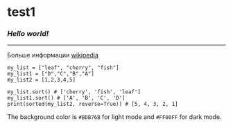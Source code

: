 # test1
### ***Hello world!***
---
Больше информации [wikipedia ](https://i.pinimg.com/originals/5b/6e/ca/5b6eca63605bea0eeb48db43f77fa0ce.jpg)
```
my_list = ["leaf", "cherry", "fish"]
my_list1 = ["D","C","B","A"]
my_list2 = [1,2,3,4,5]

my_list.sort() # ['cherry', 'fish', 'leaf']
my_list1.sort() # ['A', 'B', 'C', 'D']
print(sorted(my_list2, reverse=True)) # [5, 4, 3, 2, 1]
```
The background color is `#BDB76B` for light mode and `#FF00FF` for dark mode.
